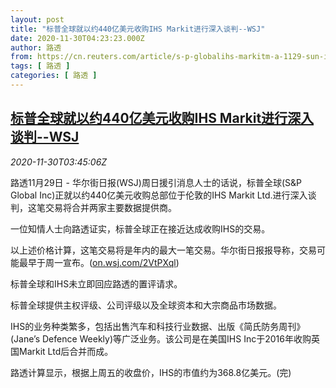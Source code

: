 ```yaml
---
layout: post
title: "标普全球就以约440亿美元收购IHS Markit进行深入谈判--WSJ"
date: 2020-11-30T04:23:23.000Z
author: 路透
from: https://cn.reuters.com/article/s-p-globalihs-markitm-a-1129-sun-idCNKBS28A0AF
tags: [ 路透 ]
categories: [ 路透 ]
---
```

<!--1606710203000-->
[标普全球就以约440亿美元收购IHS Markit进行深入谈判--WSJ](https://cn.reuters.com/article/s-p-globalihs-markitm-a-1129-sun-idCNKBS28A0AF)
------

<div>
<div><i>2020-11-30T03:45:06Z</i></div><p>路透11月29日 - 华尔街日报(WSJ)周日援引消息人士的话说，标普全球(S&amp;P Global Inc)正就以约440亿美元收购总部位于伦敦的IHS Markit Ltd.进行深入谈判，这笔交易将合并两家主要数据提供商。</p><p>一位知情人士向路透证实，标普全球正在接近达成收购IHS的交易。</p><p>以上述价格计算，这笔交易将是年内的最大一笔交易。华尔街日报报导称，交易可能最早于周一宣布。(<a href="https://on.wsj.com/2VtPXql">on.wsj.com/2VtPXql</a>)</p><p>标普全球和IHS未立即回应路透的置评请求。</p><p>标普全球提供主权评级、公司评级以及全球资本和大宗商品市场数据。</p><p>IHS的业务种类繁多，包括出售汽车和科技行业数据、出版《简氏防务周刊》(Jane’s Defence Weekly)等广泛业务。该公司是在美国IHS Inc于2016年收购英国Markit Ltd后合并而成。</p><p>路透计算显示，根据上周五的收盘价，IHS的市值约为368.8亿美元。(完)</p>
</div>
